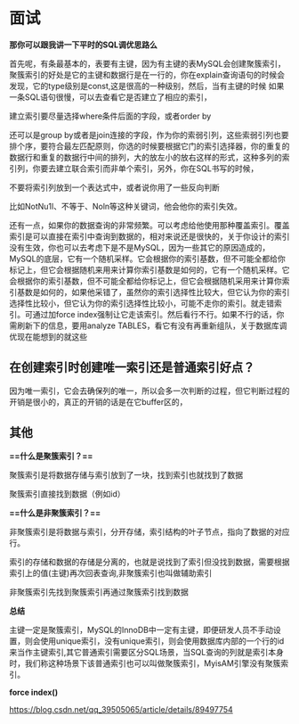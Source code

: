 # 面试

**那你可以跟我讲一下平时的SQL调优思路么**

首先呢，有条最基本的，表要有主键，因为有主键的表MySQL会创建聚簇索引，聚簇索引的好处是它的主键和数据行是在一行的，你在explain查询语句的时候会发现，它的type级别是const,这是很高的一种级别，然后，当有主键的时候
如果一条SQL语句很慢，可以去查看它是否建立了相应的索引，

建立索引要尽量选择where条件后面的字段，或者order by

还可以是group by或者是join连接的字段，作为你的索弱引列，这些索弱引列也要排个序，要符合最左匹配原则，你选的时候要根据它门的索引选择器，你的重复的数据行和重复的数据行中间的排列，大的放左小的放右这样的形式，这种多列的索引列，你要去建立联合索引而非单个索引，另外，你在SQL书写的时候，

不要将索引列放到一个表达式中，或者说你用了一些反向判断

比如NotNu1l、不等于、Noln等这种关键词，他会他你的索引失效。

还有一点，如果你的数据查询的非常频繁。可以考虑给他使用那种覆盖索引。覆盖索引是可以直接在索引中查询到数据的，相对来说还是很快的，关于你设计的索引没有生效，你也可以去考虑下是不是MySQL，因为一些其它的原因造成的，MySQL的底层，它有一个随机采样。它会根据你的索引基数，但不可能全都给你标记上，但它会根据随机来用来计算你索引基数是如何的，它有一个随机采样。它会根据你的索引基数，但不可能全都给你标记上，但它会根据随机采用来计算你索引基数是如何的，如果他采错了，虽然你的索引选择性比较大，但它认为你的索引选择性比较小，但它认为你的索引选择性比较小，可能不走你的索引。就走错索引。可通过加force index强制让它走该索引。然后看行不行。如果不行的话，你需刷新下的信息，要用analyze TABLES，看它有没有再重新组队，关于数据库调优现在能想到的就这些



## **在创建索引时创建唯一索引还是普通索引好点？**



因为唯一索引，它会去确保列的唯一，所以会多一次判断的过程，但它判断过程的开销是很小的，真正的开销的话是在它buffer区的，



## 其他

**==什么是聚簇索引？==**

聚簇索引是将数据存储与索引放到了一块，找到索引也就找到了数据



聚簇索引直接找到数据（例如id）



**==什么是非聚簇索引？==**

非聚簇索引是将数据与索引，分开存储，索引结构的叶子节点，指向了数据的对应行。

索引的存储和数据的存储是分离的，也就是说找到了索引但没找到数据，需要根据索引上的值(主键)再次回表查询,非聚簇索引也叫做辅助索引



非聚簇索引先找到聚簇索引再通过聚簇索引找到数据



**总结**

主键一定是聚簇索引，MySQL的InnoDB中一定有主键，即便研发人员不手动设置，则会使用unique索引，没有unique索引，则会使用数据库内部的一个行的id来当作主键索引,其它普通索引需要区分SQL场景，当SQL查询的列就是索引本身时，我们称这种场景下该普通索引也可以叫做聚簇索引，MyisAM引擎没有聚簇索引。



**force index()** 

https://blog.csdn.net/qq_39505065/article/details/89497754